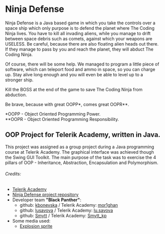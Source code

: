 <h1>Ninja Defense</h1>
<p>Ninja Defense is a Java based game in which you take the controls
    over a space ship which only purpose is to defend the planet where The Coding Ninja lives.
    You have to kill all invading aliens, while you manage to drift between space debris such as comets,
    against which your weapons are USELESS. Be careful, because there are also
    floating alien heads out there. If they manage to pass by you and reach the planet,
    they will abduct The Coding Ninja.</p>

<p>Of course, there will be some help.
    We managed to program a little piece of software,
    which can teleport food and ammo in space, so you can charge up.
    Stay alive long enough and you will even be able to level up to a stronger ship.</p>

<p>Kill the BOSS at the end of the game to save The Coding Ninja from abduction.</p>

<p>Be brave, because with great OOPP*, comes great OOPR**.</p>

<p>*OOPP - Object Oriented Programming Power. <br>
    **OOPR - Object Oriented Programming Responsibility.</p>

<h2>OOP Project for Telerik Academy, written in Java.</h2>
<p>This project was assigned as a group project during a Java programming course at Telerik Academy.
    The graphical interface was achieved though the Swing GUI Toolkit.
    The main purpose of the task was to exercise the 4 pillars of OOP - Inheritance, Abstraction, Encapsulation and
    Polymorphism.</p>

<h6>Credits: </h6>
<ul>
    <li><a href="http://telerikacademy.com/">Telerik Academy</a></li>
    <li><a href="https://github.com/lusavova/spaceGame">Ninja Defense project repository</a></li>
    <li>Developer team <strong>"Black Panther"</strong>:
        <ul>
            <li>github: <a href="https://github.com/kbonevska">kbonevska</a> / Telerik Academy: <a
                    href="http://judge.telerikacademy.com/user/mor1ghan">mor1ghan</a></li>
            <li>github: <a href="https://github.com/lusavova">lusavova</a> / Telerik Academy: <a
                    href="http://judge.telerikacademy.com/user/lu.savova">lu.savova</a></li>
            <li>github: <a href="https://github.com/Smytt">Smytt</a> / Telerik Academy: <a
                    href="http://judge.telerikacademy.com/user/Smytt_kp">Smytt_kp</a></li>
        </ul>
    </li>
    <li>Some media used:
        <ul>
            <li>
                <a href="https://graphicdesign.stackexchange.com/questions/87416/how-to-make-this-explosion-animation-better">Explosion
                    sprite</a></li>
        </ul>
    </li>
</ul>